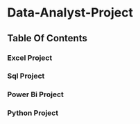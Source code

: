 # Data-Analyst-Project
## Table Of Contents
### Excel Project
### Sql Project
### Power Bi Project
### Python Project
